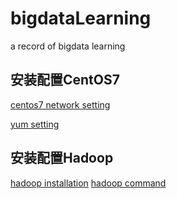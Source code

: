 # bigdataLearning
a record of bigdata learning

## 安装配置CentOS7
[centos7 network setting](https://github.com/apkkids/bigdataLearning/blob/master/NetworkSetting.md)

[yum setting](https://github.com/apkkids/bigdataLearning/blob/master/yumSetting.md)
## 安装配置Hadoop
[hadoop installation](https://github.com/apkkids/bigdataLearning/blob/master/HadoopInstall.md)
[hadoop command](https://github.com/apkkids/bigdataLearning/blob/master/operateHadoop.md)
